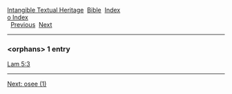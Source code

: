 [Intangible Textual Heritage](../../index)  [Bible](../index) 
[Index](index)   
[o Index](_o_)  
  [Previous](c08094)  [Next](c08096) 

------------------------------------------------------------------------

### &lt;orphans&gt; 1 entry

[Lam 5:3](../kjv/lam005.htm#003)  

------------------------------------------------------------------------

[Next: osee (1)](c08096)
